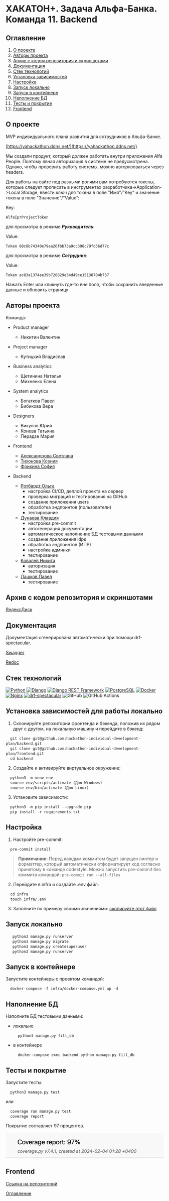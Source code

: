 # ХАКАТОН+. Задача Альфа-Банка. Команда 11. Backend

## Оглавление <a id="contents"></a>

1. [О проекте](#about)
2.  [Авторы проекта](#authors)
3. [Архив с кодом репозитория и скриншотами](#archive)
4. [Документация](#documentation)
5. [Стек технологий](#tools)
6. [Установка зависимостей](#installation)
7. [Настройка](#setting)
8. [Запуск локально](#startlocal)
8. [Запуск в контейнере](#start)
9. [Наполнение БД](#database)
10. [Тесты и покрытие](#tests)
11. [Frontend](#frontend)


## О проекте <a id="about"></a>

MVP индивидуального плана развития для сотрудников в Альфа-Банке.

[https://yahackathon.ddns.net/](https://yahackathon.ddns.net/)

Мы создали продукт, который должен работать внутри приложения Alfa People. Поэтому явная авторизация в системе не предусмотрена. Однако, чтобы проверить работу системы, можно авторизоваться через headers.

Для работы на сайте под разными ролями вам потребуются токены, которые следует прописать в инструментах разработчика->Application->Local Storage,
ввести ключ для токена в поле "Имя"/”Key” и значение токена в поле "Значение"/”Value”:

  Key:
  ```
  AlfaIprProjectToken
  ```

  для просмотра в режиме ***Руководитель***:

  Value:
  ```
  Token 08c8b74340e79ea26fbb73a9cc398c79fd36d77c
  ```
  для просмотра в режиме ***Сотрудник***:

  Value:
  ```
  Token ac83a1374ee39b726829e34d49ce15138704b737
  ```

Нажать Enter или кликнуть где-то вне поля, чтобы сохранить введенные данные и обновить страницу

## Авторы проекта <a id="authors"></a>

Команда:

- Product manager
  - Никитин Валентин

- Project manager
  - Кутицкий Владислав

- Business analytics
  - Щетинина Наталья
  - Михненко Елена

- System analytics
  - Богатков Павел
  - Бибикова Вера

- Designers
  - Викулов Юрий
  - Конева Татьяна
  - Перадзе Мария

- Frontend
  - [Александрова Светлана](https://github.com/SvetAlexa)
  - [Тихонова Ксения](https://github.com/TikhonovaKs)
  - [Фрикина София](https://github.com/SofiaFrikina)

- Backend
  - [Ротбардт Ольга](https://github.com/esfiro4ka)
    * настройка CI/CD, деплой проекта на сервер
    * проверка миграций и тестирования на GitHub
    * создание приложения users
    * обработка эндпоинтов (пользователи)
    * тестирование
  - [Дунаева Клавдия](https://github.com/KlavaD)
    * настройка pre-commit
    * автогенерация документации
    * автоматическое наполнение БД тестовыми данными
    * создание приложения idps
    * обработка эндпоинтов (ИПР)
    * настройка админки
    * тестирование
  - [Ковалев Никита](https://github.com/NV-Kovalev)
    * авторизация
    * тестирование
  - [Лашков Павел](https://github.com/hutji)
    * тестирование


## Архив с кодом репозитория и скриншотами <a id="archive"></a>

  [ЯндексДиск](https://disk.yandex.ru/d/2zvYj-K8zfXQVw)

## Документация <a id="documentation"></a>

Документация сгенерирована автоматически при помощи drf-spectacular.

[Swagger](https://yahackathon.ddns.net/api/schema/docs/#/)

[Redoc](https://yahackathon.ddns.net/api/schema/redoc/)

## Стек технологий <a id="tools"></a>

[![Python](https://img.shields.io/badge/Python-3.11-blue)](https://www.python.org/)
[![Django](https://img.shields.io/badge/Django-5.0.1-green)](https://www.djangoproject.com/)
[![Django REST Framework](https://img.shields.io/badge/DRF-3.14.0-orange)](https://www.django-rest-framework.org/)
[![PostgreSQL](https://img.shields.io/badge/PostgreSQL-14.10-blue)](https://www.postgresql.org/)
[![Docker](https://img.shields.io/badge/Docker-20.10.24-blue)](https://www.docker.com/)
[![Nginx](https://img.shields.io/badge/Nginx-alpine-brightgreen)](https://nginx.org/)
[![drf-spectacular](https://img.shields.io/badge/drf--spectacular-0.27.0-blue)](https://drf-spectacular.readthedocs.io/)
![GitHub](https://img.shields.io/badge/GitHub-100000?style=for-the-badge&logo=github&logoColor=white)
![GitHub Actions](https://img.shields.io/badge/GitHub_Actions-2088FF?style=for-the-badge&logo=github-actions&logoColor=white)

## Установка зависимостей для работы локально<a id="installation"></a>

1. Склонируйте репозитории фронтенда и бэкенда, положив их рядом друг с другом, на локальную машину и перейдите в бэкенд:

  ```
    git clone git@github.com:hackathon-individual-development-plan/backend.git
    git clone git@github.com:hackathon-individual-development-plan/frontend.git
    cd backend
  ```

2. Создайте и активируйте виртуальное окружение:

  ```
    python3 -m venv env
    source env/scripts/activate (Для Windows)
    source env/bin/activate (Для Linux)
  ```

3. Установите зависимости:
  ```
    python3 -m pip install --upgrade pip
    pip install -r requirements.txt
  ```

## Настройка <a id="setting"></a>

1. Настройте pre-commit:
  ```
    pre-commit install
  ```
> **Примечание**:
  > Перед каждым коммитом будет запущен линтер и форматтер,
  > который автоматически отформатирует код
  > согласно принятому в команде codestyle.
  > Можно запустить pre-commit без коммита командой:
    ```
      pre-commit run --all-files
    ```

2. Перейдите в infra и создайте .env файл:
  ```
    cd infra
    touch infra/.env
  ```

3. Заполните по примеру своими значениями:
  [скопируйте этот файл](./infra/.env.example)

## Запуск локально <a id="startlocal"></a>
 ```
    python3 manage.py runserver
    python3 manage.py migrate
    python3 manage.py createsuperuser
    python3 manage.py runserver
  ```

## Запуск в контейнере <a id="start"></a>

Запустите контейнеры с проектом командой:
  ```
    docker-compose -f infra/docker-compose.yml up -d
  ```

## Наполнение БД <a id="database"></a>

Наполните БД тестовыми данными:
* локально
  ```
    python3 manage.py fill_db
  ```
* в контейнере
  ```
    docker-compose exec backend python manage.py fill_db
  ```
## Тесты и покрытие <a id="tests"></a>

Запустите тесты:

  ```
    python3 manage.py test
  ```
  или
  ```
    coverage run manage.py test
    coverage report
  ```

Покрытие составляет 97 процентов.

![Процент покрытия](./media/test_coverage.jpg)


##  Frontend <a id="frontend"></a>

[Ссылка на репозиторий](https://github.com/hackathon-individual-development-plan/frontend)


[Оглавление](#contents)
